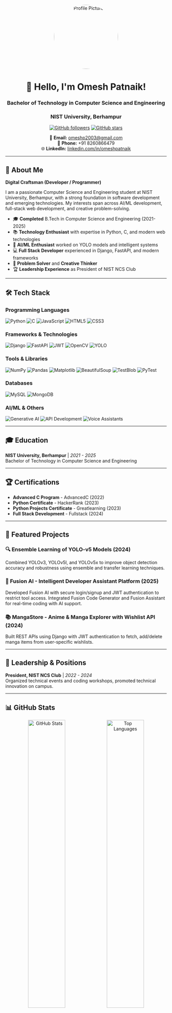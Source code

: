 
<div align="center">
  <img src="/lovable-uploads/c8090ce5-1a00-4fbc-a680-69de34214495.png" alt="Profile Picture" width="200" height="200" style="border-radius: 50%; object-fit: cover;">
</div>

<div align="center">
  
# 👋 Hello, I'm Omesh Patnaik!
### Bachelor of Technology in Computer Science and Engineering
### NIST University, Berhampur

[![GitHub followers](https://img.shields.io/github/followers/omeshpatnaik?label=Followers&style=social)](https://github.com/omeshpatnaik)
[![GitHub stars](https://img.shields.io/github/stars/omeshpatnaik?label=Stars&style=social)](https://github.com/omeshpatnaik)

📧 **Email:** [omeshp2003@gmail.com](mailto:omeshp2003@gmail.com)  
📱 **Phone:** +91 8260866479  
🌐 **LinkedIn:** [linkedin.com/in/omeshpatnaik](https://linkedin.com/in/omeshpatnaik)

</div>

---

## 🚀 About Me

**Digital Craftsman (Developer / Programmer)**

I am a passionate Computer Science and Engineering student at NIST University, Berhampur, with a strong foundation in software development and emerging technologies. My interests span across AI/ML development, full-stack web development, and creative problem-solving.

- 🎓 **Completed** B.Tech in Computer Science and Engineering (2021-2025)
- 📚 **Technology Enthusiast** with expertise in Python, C, and modern web technologies
- 🤖 **AI/ML Enthusiast** worked on YOLO models and intelligent systems
- 💻 **Full Stack Developer** experienced in Django, FastAPI, and modern frameworks
- 🎯 **Problem Solver** and **Creative Thinker**
- 🏆 **Leadership Experience** as President of NIST NCS Club

---

## 🛠️ Tech Stack

### Programming Languages
![Python](https://img.shields.io/badge/-Python-3776AB?style=flat-square&logo=python&logoColor=white)
![C](https://img.shields.io/badge/-C-A8B9CC?style=flat-square&logo=c&logoColor=black)
![JavaScript](https://img.shields.io/badge/-JavaScript-F7DF1E?style=flat-square&logo=javascript&logoColor=black)
![HTML5](https://img.shields.io/badge/-HTML5-E34F26?style=flat-square&logo=html5&logoColor=white)
![CSS3](https://img.shields.io/badge/-CSS3-1572B6?style=flat-square&logo=css3&logoColor=white)

### Frameworks & Technologies
![Django](https://img.shields.io/badge/-Django-092E20?style=flat-square&logo=django&logoColor=white)
![FastAPI](https://img.shields.io/badge/-FastAPI-009688?style=flat-square&logo=fastapi&logoColor=white)
![JWT](https://img.shields.io/badge/-JWT-000000?style=flat-square&logo=json-web-tokens&logoColor=white)
![OpenCV](https://img.shields.io/badge/-OpenCV-5C3EE8?style=flat-square&logo=opencv&logoColor=white)
![YOLO](https://img.shields.io/badge/-YOLO-00FFFF?style=flat-square&logo=yolo&logoColor=black)

### Tools & Libraries
![NumPy](https://img.shields.io/badge/-NumPy-013243?style=flat-square&logo=numpy&logoColor=white)
![Pandas](https://img.shields.io/badge/-Pandas-150458?style=flat-square&logo=pandas&logoColor=white)
![Matplotlib](https://img.shields.io/badge/-Matplotlib-11557c?style=flat-square&logo=matplotlib&logoColor=white)
![BeautifulSoup](https://img.shields.io/badge/-BeautifulSoup-43B02A?style=flat-square&logo=beautifulsoup&logoColor=white)
![TestBlob](https://img.shields.io/badge/-TestBlob-FF6B6B?style=flat-square&logo=testblob&logoColor=white)
![PyTest](https://img.shields.io/badge/-PyTest-0A9EDC?style=flat-square&logo=pytest&logoColor=white)

### Databases
![MySQL](https://img.shields.io/badge/-MySQL-4479A1?style=flat-square&logo=mysql&logoColor=white)
![MongoDB](https://img.shields.io/badge/-MongoDB-47A248?style=flat-square&logo=mongodb&logoColor=white)

### AI/ML & Others
![Generative AI](https://img.shields.io/badge/-Generative%20AI-FF6F00?style=flat-square&logo=ai&logoColor=white)
![API Development](https://img.shields.io/badge/-API%20Development-009688?style=flat-square&logo=api&logoColor=white)
![Voice Assistants](https://img.shields.io/badge/-Voice%20Assistants-4285F4?style=flat-square&logo=google-assistant&logoColor=white)

---

## 🎓 Education

**NIST University, Berhampur** | *2021 - 2025*  
Bachelor of Technology in Computer Science and Engineering

---

## 🏆 Certifications

- **Advanced C Program** - AdvancedC (2022)
- **Python Certificate** - HackerRank (2023)
- **Python Projects Certificate** - Greatlearning (2023)
- **Full Stack Development** - Fullstack (2024)

---

## 🚀 Featured Projects

### 🔍 Ensemble Learning of YOLO-v5 Models (2024)
Combined YOLOv3, YOLOv5l, and YOLOv5x to improve object detection accuracy and robustness using ensemble and transfer learning techniques.

### 🤖 Fusion AI - Intelligent Developer Assistant Platform (2025)
Developed Fusion AI with secure login/signup and JWT authentication to restrict tool access. Integrated Fusion Code Generator and Fusion Assistant for real-time coding with AI support.

### 📚 MangaStore - Anime & Manga Explorer with Wishlist API (2024)
Built REST APIs using Django with JWT authentication to fetch, add/delete manga items from user-specific wishlists.

---

## 💼 Leadership & Positions

**President, NIST NCS Club** | *2022 - 2024*  
Organized technical events and coding workshops, promoted technical innovation on campus.

---

## 📊 GitHub Stats

<div align="center">
  <img src="https://github-readme-stats.vercel.app/api?username=omeshpatnaik&show_icons=true&theme=radical&hide_border=true" alt="GitHub Stats" width="48%" />
  <img src="https://github-readme-stats.vercel.app/api/top-langs/?username=omeshpatnaik&layout=compact&theme=radical&hide_border=true" alt="Top Languages" width="48%" />
</div>

<div align="center">
  <img src="https://github-readme-streak-stats.herokuapp.com/?user=omeshpatnaik&theme=radical&hide_border=true" alt="GitHub Streak" width="60%" />
</div>

---

## 🏆 GitHub Trophies

<div align="center">
  <img src="https://github-profile-trophy.vercel.app/?username=omeshpatnaik&theme=radical&no-frame=true&margin-w=15&margin-h=15&column=7" alt="GitHub Trophies" />
</div>

---

## 📈 Activity Graph

<div align="center">
  <img src="https://github-readme-activity-graph.vercel.app/graph?username=omeshpatnaik&theme=react-dark&hide_border=true" alt="Activity Graph" />
</div>

---

## 🌟 Featured Repositories

<div align="center">
  
[![Readme Card](https://github-readme-stats.vercel.app/api/pin/?username=omeshpatnaik&repo=fusion-ai&theme=radical&hide_border=true)](https://github.com/omeshpatnaik/fusion-ai)
[![Readme Card](https://github-readme-stats.vercel.app/api/pin/?username=omeshpatnaik&repo=yolo-ensemble&theme=radical&hide_border=true)](https://github.com/omeshpatnaik/yolo-ensemble)

</div>

---

## 💬 Let's Connect

<div align="center">
  
[![LinkedIn](https://img.shields.io/badge/-LinkedIn-0077B5?style=for-the-badge&logo=linkedin&logoColor=white)](https://linkedin.com/in/omeshpatnaik)
[![Email](https://img.shields.io/badge/-Email-D14836?style=for-the-badge&logo=gmail&logoColor=white)](mailto:omeshp2003@gmail.com)
[![GitHub](https://img.shields.io/badge/-GitHub-181717?style=for-the-badge&logo=github&logoColor=white)](https://github.com/omeshpatnaik)

</div>

---

## 🎯 Interests

- **Technology Enthusiast** - Always exploring new technologies and frameworks
- **Problem Solver** - Passionate about algorithmic challenges and optimization
- **Anime and Manga Fan** - Avid consumer of Japanese culture and entertainment
- **Creative Thinker** - Enjoys brainstorming innovative solutions to complex problems

---

<div align="center">
  
### 🔥 Profile Views
![Profile Views](https://komarev.com/ghpvc/?username=omeshpatnaik&color=blueviolet&style=flat-square&label=Profile+Views)

### ⚡ Fun Fact
*"The best way to predict the future is to create it."* – Peter Drucker

</div>

---

<div align="center">
  <img src="https://readme-typing-svg.herokuapp.com?font=Fira+Code&pause=1000&color=9745F5&center=true&vCenter=true&width=435&lines=Thanks+for+visiting+my+profile!;Let's+build+something+amazing+together!;Always+learning%2C+always+growing!" alt="Typing SVG" />
</div>
